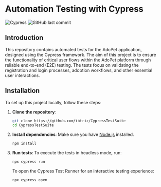 # Automation Testing with Cypress

![Cypress](https://img.shields.io/badge/cypress-9.0.0-brightgreen)
![GitHub last commit](https://img.shields.io/github/last-commit/yourusername/adopet-cypress)

## Introduction

This repository contains automated tests for the AdoPet application, designed using the Cypress framework. The aim of this project is to ensure the functionality of critical user flows within the AdoPet platform through reliable end-to-end (E2E) testing. The tests focus on validating the registration and login processes, adoption workflows, and other essential user interactions.


## Installation

To set up this project locally, follow these steps:

1. **Clone the repository**:
   ```bash
   git clone https://github.com/ibtriz/CypressTestSuite
   cd CypressTestSuite
   ```

2. **Install dependencies**:
   Make sure you have [Node.js](https://nodejs.org/) installed.
   ```bash
   npm install
   ```

3. **Run tests**:
   To execute the tests in headless mode, run:
   ```bash
   npx cypress run
   ```
   To open the Cypress Test Runner for an interactive testing experience:
   ```bash
   npx cypress open
   ```

